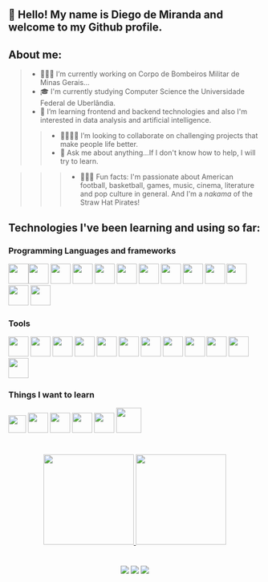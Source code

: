 ## 👋 Hello! My name is Diego de Miranda and welcome to my Github profile.

## About me:

> - 👨🏾‍🚒 I’m currently working on Corpo de Bombeiros Militar de Minas Gerais...
> - 🎓 I'm currently studying Computer Science the Universidade Federal de Uberlândia.
> - 🌱 I’m learning frontend and backend technologies and also I'm interested in data analysis and artificial intelligence.
>
> > - 🫱🏾‍🫲🏻 I’m looking to collaborate on challenging projects that make people life better.
> > - 💬 Ask me about anything...If I don't know how to help, I will try to learn.

> > > - 🧘🏾‍♂️ Fun facts: I'm passionate about American football, basketball, games, music, cinema, literature and pop culture in general. And I'm a _nakama_ of the Straw Hat Pirates!

## Technologies I've been learning and using so far:

### Programming Languages and frameworks

  <!-- icone html-->

<img src="https://cdn.jsdelivr.net/gh/devicons/devicon/icons/html5/html5-original.svg" width="40" height="40"/><!-- icone css--><img src="https://cdn.jsdelivr.net/gh/devicons/devicon/icons/css3/css3-original.svg" width="40" height="40"/><!-- icone sass-->
<img src="https://cdn.jsdelivr.net/gh/devicons/devicon/icons/sass/sass-original.svg" width="40" height="40"/><!--icone javascript-->
<img src="https://cdn.jsdelivr.net/gh/devicons/devicon/icons/javascript/javascript-original.svg" width="40" height="40" /><!--icone typescript-->
<img src="https://cdn.jsdelivr.net/gh/devicons/devicon/icons/typescript/typescript-original.svg" width="40" height="40"/><!-- icone nodejs-->
<img src="https://cdn.jsdelivr.net/gh/devicons/devicon/icons/nodejs/nodejs-plain.svg" width="40" height="40"/><!--icone react-->
<img src="https://cdn.jsdelivr.net/gh/devicons/devicon/icons/react/react-original.svg" width="40" height="40"/><!--icone java-->
<img loading="lazy" src="https://cdn.jsdelivr.net/gh/devicons/devicon/icons/java/java-original.svg" width="40" height="40"/><!--icone bootstrap-->
<img src="https://cdn.jsdelivr.net/gh/devicons/devicon/icons/bootstrap/bootstrap-original.svg" width="40" height="40"/> <!--icone swift-->
<img src="https://cdn.jsdelivr.net/gh/devicons/devicon/icons/swift/swift-original.svg" width="40" height="40"/><!--icone c-->
<img src="https://cdn.jsdelivr.net/gh/devicons/devicon/icons/c/c-original.svg" width="40" height="40"/><!-- icone haskell-->
<img src="https://cdn.jsdelivr.net/gh/devicons/devicon/icons/haskell/haskell-original.svg"  width="40" height="40"/><!--icone r-->
<img src="https://cdn.jsdelivr.net/gh/devicons/devicon/icons/r/r-original.svg" width="40" height="40"/>

### Tools

<!--icone mysql-->

<img src="https://cdn.jsdelivr.net/gh/devicons/devicon/icons/mysql/mysql-original.svg" width="40" height="40"/><!--icone postgresql-->
<img src="https://cdn.jsdelivr.net/gh/devicons/devicon/icons/postgresql/postgresql-original.svg" width="40" height="40"/><!--icone mongodb-->
<img src="https://cdn.jsdelivr.net/gh/devicons/devicon/icons/mongodb/mongodb-original.svg" width="40" height="40"/><!-- icone graphql-->
<img src="https://cdn.jsdelivr.net/gh/devicons/devicon/icons/graphql/graphql-plain.svg" width="40" height="40"/><!--icone linux-->
<img loading="lazy" src="https://cdn.jsdelivr.net/gh/devicons/devicon/icons/linux/linux-original.svg" width="40" height="40"/><!--icone git-->
<img loading="lazy" src="https://cdn.jsdelivr.net/gh/devicons/devicon/icons/git/git-original.svg" width="40" height="40"/><!--icone canva-->
<img src="https://cdn.jsdelivr.net/gh/devicons/devicon/icons/canva/canva-original.svg" width="40" height="40"/><!--icone photoshop-->
<img src="https://cdn.jsdelivr.net/gh/devicons/devicon/icons/photoshop/photoshop-plain.svg" width="40" height="40"/><!--icone illustrator-->
<img src="https://cdn.jsdelivr.net/gh/devicons/devicon/icons/illustrator/illustrator-plain.svg" width="40" height="40"/><!--icone slack -->
<img src="https://cdn.jsdelivr.net/gh/devicons/devicon/icons/slack/slack-original.svg" width="40" height="40"/><!--icone figma-->
<img src="https://cdn.jsdelivr.net/gh/devicons/devicon/icons/figma/figma-original.svg" width="40" height="40"/><!--icone xcode-->
<img src="https://cdn.jsdelivr.net/gh/devicons/devicon/icons/xcode/xcode-original.svg" width="40" height="40"/>

### Things I want to learn

<!--icone tensorflow-->
<img src="https://cdn.jsdelivr.net/gh/devicons/devicon/icons/tensorflow/tensorflow-original.svg" width="35" height="35"/><!--icone c++-->
<img src="https://cdn.jsdelivr.net/gh/devicons/devicon/icons/csharp/csharp-original.svg" width=" 40" height="40"/><!--icone c#-->
<img src="https://cdn.jsdelivr.net/gh/devicons/devicon/icons/cplusplus/cplusplus-original.svg" width="40" height="40"/><!--icone python-->
<img src="https://cdn.jsdelivr.net/gh/devicons/devicon/icons/python/python-original.svg" width="40" height="40"/><!--icone rust-->
<img src="https://cdn.jsdelivr.net/gh/devicons/devicon/icons/rust/rust-plain.svg" width="40" height="40"/><!--icone docker-->
<img src="https://cdn.jsdelivr.net/gh/devicons/devicon/icons/docker/docker-original.svg" width="50" height="50"/>

#

  <div align ="center">
  <a href="https://github.com/diegodemiranda">
  <img loading="lazy" height="180em" src="https://github-readme-stats.vercel.app/api/top-langs/?username=diegodemiranda&layout=compact&langs_count=7&theme=dracula"/>
  <img loading="lazy" height="180em" src="https://github-readme-stats.vercel.app/api?username=diegodemiranda&show_icons=true&theme=dracula&include_all_commits=true&count_private=true"/>
  </div>

#

  <div align = "center">
  <a href="https://instagram.com/diegodemiranda" target="_blank"><img loading="lazy" src="https://img.shields.io/badge/-Instagram-%23E4405F?style=for-the-badge&logo=instagram&logoColor=white" target="_blank"></a>
  <a href = "mailto:diego.demiranda@icloud.com"><img loading="lazy" src="https://img.shields.io/badge/Gmail-D14836?style=for-the-badge&logo=gmail&logoColor=white" target="_blank"></a>
  <a href="https://www.linkedin.com/in/diegodemiranda" target="_blank"><img loading="lazy" src="https://img.shields.io/badge/-LinkedIn-%230077B5?style=for-the-badge&logo=linkedin&logoColor=white" target="_blank"></a>   
  </div>
